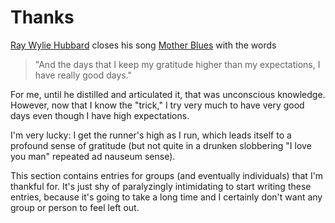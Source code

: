 # Thanks

[Ray Wylie Hubbard](https://en.wikipedia.org/wiki/Ray_Wylie_Hubbard)
closes his song [Mother
Blues](https://www.youtube.com/watch?v=rIQVG0Bcu6w) with the words
> "And the days that I keep my gratitude higher than my expectations, I
have really good days."

For me, until he distilled and articulated it, that was unconscious
knowledge.  However, now that I know the "trick," I try very much to
have very good days even though I have high expectations.

I'm very lucky: I get the runner's high as I run, which leads itself
to a profound sense of gratitude (but not quite in a drunken
slobbering "I love you man" repeated ad nauseum sense).

This section contains entries for groups (and eventually individuals)
that I'm thankful for.  It's just shy of paralyzingly intimidating to
start writing these entries, because it's going to take a long time
and I certainly don't want any group or person to feel left out.
